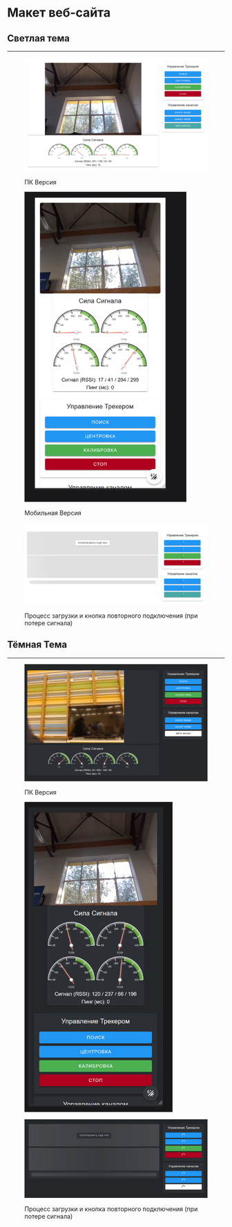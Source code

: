 # Макет веб-сайта

## **Светлая тема**

***

<figure><img src="../.gitbook/assets/{1BACA050-F570-454B-BE1F-28F3F6DC7EC6}.png" alt=""><figcaption><p>ПК Версия</p></figcaption></figure>

<figure><img src="../.gitbook/assets/изображение.png" alt="" width="375"><figcaption><p>Мобильная Версия</p></figcaption></figure>

<figure><img src="../.gitbook/assets/{ACA48116-4C47-4CDB-B339-67756CD0BF32}.png" alt=""><figcaption><p>Процесс загрузки и кнопка повторного подключения (при потере сигнала)</p></figcaption></figure>

##

## **Тёмная Тема**

***

<figure><img src="../.gitbook/assets/изображение (4).png" alt=""><figcaption><p>ПК Версия</p></figcaption></figure>

<figure><img src="../.gitbook/assets/изображение (1).png" alt="" width="343"><figcaption></figcaption></figure>

<figure><img src="../.gitbook/assets/{470BDF32-283C-46F4-A8A0-E545B409E182}.png" alt=""><figcaption><p>Процесс загрузки и кнопка повторного подключения (при потере сигнала)</p></figcaption></figure>

